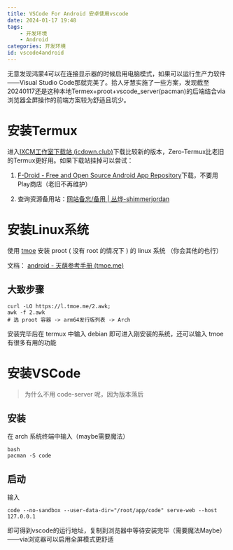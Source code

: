 ```yaml
---
title: VSCode For Android 安卓使用vscode
date: 2024-01-17 19:48
tags: 
    - 开发环境
    - Android
categories: 开发环境
id: vscode4android
---
```


无意发现鸿蒙4可以在连接显示器的时候启用电脑模式，如果可以运行生产力软件——Visual Studio Code那就完美了。拾人牙慧实施了一些方案，发现截至20240117还是这种本地Termex+proot+vscode_server(pacman)的后端结合via浏览器全屏操作的前端方案较为舒适且坑少。

<!-- more -->

# 安装Termux

进入[IXCM工作室下载站 (icdown.club)](https://d.icdown.club/repository/main/ZeroTermux/)下载比较新的版本，Zero-Termux比老旧的Termux更好用。如果下载站挂掉可以尝试：

1. [F-Droid - Free and Open Source Android App Repository](https://f-droid.org/?utm_source=ld246.com)下载，不要用Play商店（老旧不再维护）

2. 查询资源备用站：[网站备忘/备用 | 丛烨-shimmerjordan](https://blog.shimmerjordan.eu.org/2024/01/17/web4memo/)

# 安装Linux系统

使用 [tmoe](https://shenzilong.cn/record/%E6%AF%8F%E6%97%A5%E6%80%BB%E7%BB%93/2022/2%E6%9C%88.html?utm_source=ld246.com#20230922210648-3rxty2b) 安装 proot ( 没有 root 的情况下 ) 的 linux 系统 （你会其他的也行）

文档： [android - 天萌参考手册 (tmoe.me)](https://doc.tmoe.me/zh/android.html?utm_source=ld246.com)

## 大致步骤

```shell
curl -LO https://l.tmoe.me/2.awk;  
awk -f 2.awk 
# 选 proot 容器 -> arm64发行版列表 -> Arch
```

安装完毕后在 termux 中输入 debian 即可进入刚安装的系统，还可以输入 tmoe 有很多有用的功能

# 安装VSCode

> 为什么不用 code-server 呢，因为版本落后

## 安装

在 arch 系统终端中输入（maybe需要魔法）

```shell
bash
pacman -S code
```

## 启动

输入

```shell
code --no-sandbox --user-data-dir="/root/app/code" serve-web --host 127.0.0.1
```

即可得到vscode的运行地址，复制到浏览器中等待安装完毕（需要魔法Maybe）——via浏览器可以启用全屏模式更舒适

